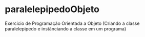 # paralelepipedoObjeto
Exercicio de Programação Orientada a Objeto (Criando a classe paralelepipedo e instânciando a classe em um programa)
